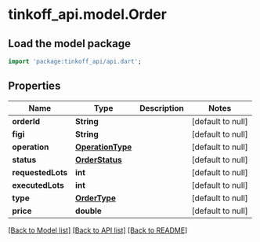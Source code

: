 # tinkoff_api.model.Order

## Load the model package
```dart
import 'package:tinkoff_api/api.dart';
```

## Properties
Name | Type | Description | Notes
------------ | ------------- | ------------- | -------------
**orderId** | **String** |  | [default to null]
**figi** | **String** |  | [default to null]
**operation** | [**OperationType**](OperationType.md) |  | [default to null]
**status** | [**OrderStatus**](OrderStatus.md) |  | [default to null]
**requestedLots** | **int** |  | [default to null]
**executedLots** | **int** |  | [default to null]
**type** | [**OrderType**](OrderType.md) |  | [default to null]
**price** | **double** |  | [default to null]

[[Back to Model list]](../README.md#documentation-for-models) [[Back to API list]](../README.md#documentation-for-api-endpoints) [[Back to README]](../README.md)


